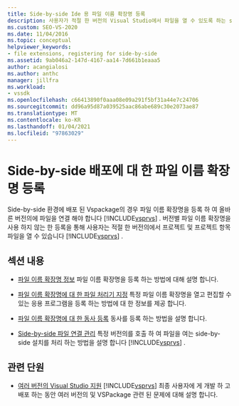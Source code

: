 ```yaml
---
title: Side-by-side Ide 용 파일 이름 확장명 등록
description: 사용자가 적절 한 버전의 Visual Studio에서 파일을 열 수 있도록 하는 side-by-side 배포를 위해 파일 이름 확장명을 등록 하는 방법에 대해 알아봅니다.
ms.custom: SEO-VS-2020
ms.date: 11/04/2016
ms.topic: conceptual
helpviewer_keywords:
- file extensions, registering for side-by-side
ms.assetid: 9ab046a2-147d-4167-aa14-7d661b1eaaa5
author: acangialosi
ms.author: anthc
manager: jillfra
ms.workload:
- vssdk
ms.openlocfilehash: c66413890f0aaa08e09a291f5bf31a44e7c24706
ms.sourcegitcommit: dd96a95d87a039525aac86abe689c30e2073ae87
ms.translationtype: MT
ms.contentlocale: ko-KR
ms.lasthandoff: 01/04/2021
ms.locfileid: "97863029"
---
```

# <a name="register-file-name-extensions-for-side-by-side-deployments"></a>Side-by-side 배포에 대 한 파일 이름 확장명 등록
Side-by-side 환경에 배포 된 Vspackage의 경우 파일 이름 확장명을 등록 하 여 올바른 버전의에 파일을 연결 해야 합니다 [!INCLUDE[vsprvs](../code-quality/includes/vsprvs_md.md)] . 버전별 파일 이름 확장명을 사용 하지 않는 한 등록을 통해 사용자는 적절 한 버전의에서 프로젝트 및 프로젝트 항목 파일을 열 수 있습니다 [!INCLUDE[vsprvs](../code-quality/includes/vsprvs_md.md)] .

## <a name="in-this-section"></a>섹션 내용
- [파일 이름 확장명 정보](../extensibility/about-file-name-extensions.md) 파일 이름 확장명을 등록 하는 방법에 대해 설명 합니다.

- [파일 이름 확장명에 대 한 파일 처리기 지정](../extensibility/specifying-file-handlers-for-file-name-extensions.md) 특정 파일 이름 확장명을 열고 편집할 수 있는 응용 프로그램을 등록 하는 방법에 대 한 정보를 제공 합니다.

- [파일 이름 확장명에 대 한 동사 등록](../extensibility/registering-verbs-for-file-name-extensions.md) 동사를 등록 하는 방법을 설명 합니다.

- [Side-by-side 파일 연결 관리](../extensibility/managing-side-by-side-file-associations.md) 특정 버전의를 호출 하 여 파일을 여는 side-by-side 설치를 처리 하는 방법을 설명 합니다 [!INCLUDE[vsprvs](../code-quality/includes/vsprvs_md.md)] .

## <a name="related-sections"></a>관련 단원
- [여러 버전의 Visual Studio 지원](../extensibility/supporting-multiple-versions-of-visual-studio.md) [!INCLUDE[vsprvs](../code-quality/includes/vsprvs_md.md)] 최종 사용자에 게 개발 하 고 배포 하는 동안 여러 버전의 및 VSPackage 관련 된 문제에 대해 설명 합니다.
